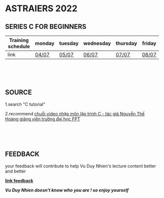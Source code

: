 # **ASTRAIERS** 2022

## **SERIES C FOR BEGINNERS** 

Training schedule  | monday | tuesday | wednesday | thursday | friday |
--- | --- | --- | --- |--- |--- |
link | [04/07](https://github.com/vuduynhiennn/c-for-beginners-/blob/main/lecture%20content/1st%20week%20(04%20to%2008/07)/0407.md) |[05/07](https://github.com/vuduynhiennn/c-for-beginners-/blob/main/lecture%20content/1st%20week%20(04%20to%2008/07)/0507.md) | [06/07](https://github.com/vuduynhiennn/c-for-beginners-/blob/main/lecture%20content/1st%20week%20(04%20to%2008/07)/0607.md) | [07/07](https://github.com/vuduynhiennn/c-for-beginners-/blob/main/lecture%20content/1st%20week%20(04%20to%2008/07)/0707.md)| [08/07](https://github.com/vuduynhiennn/c-for-beginners-/blob/main/lecture%20content/1st%20week%20(04%20to%2008/07)/0807.md) |

<br/>
<br/>
<br/>

## **SOURCE**
1.search "C tutorial" 

2.recommend  [chuỗi video nhập môn lập trình C - tác giả Nguyễn Thế Hoàng giảng viên trường đại học FPT](https://www.youtube.com/playlist?list=PLayYhLZuuO9t9F8tIKR5RE7HQbDwNtnSV)


<br/>
<br/>
<br/>

## **FEEDBACK**
your feedback will contribute to help Vu Duy Nhien's lecture content better and better

[**link feedback**](https://forms.gle/QkGU9ksWVeUxPMsNA)

***Vu Duy Nhien doesn't know who you are ! so enjoy yourself***
